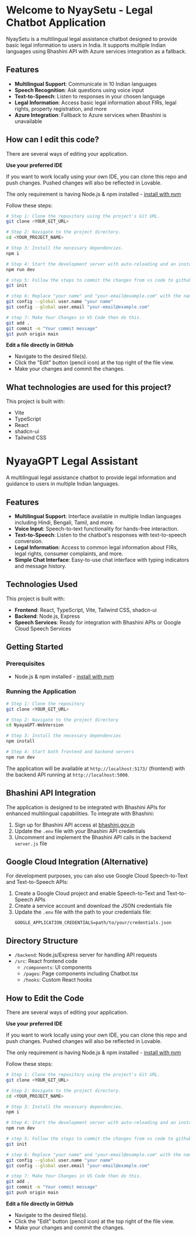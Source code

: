 # Welcome to NyaySetu - Legal Chatbot Application

NyaySetu is a multilingual legal assistance chatbot designed to provide basic legal information to users in India. It supports multiple Indian languages using Bhashini API with Azure services integration as a fallback.

## Features

- **Multilingual Support**: Communicate in 10 Indian languages
- **Speech Recognition**: Ask questions using voice input
- **Text-to-Speech**: Listen to responses in your chosen language
- **Legal Information**: Access basic legal information about FIRs, legal rights, property registration, and more
- **Azure Integration**: Fallback to Azure services when Bhashini is unavailable

## How can I edit this code?

There are several ways of editing your application.

**Use your preferred IDE**

If you want to work locally using your own IDE, you can clone this repo and push changes. Pushed changes will also be reflected in Lovable.

The only requirement is having Node.js & npm installed - [install with nvm](https://github.com/nvm-sh/nvm#installing-and-updating)

Follow these steps:

```sh
# Step 1: Clone the repository using the project's Git URL.
git clone <YOUR_GIT_URL>

# Step 2: Navigate to the project directory.
cd <YOUR_PROJECT_NAME>

# Step 3: Install the necessary dependencies.
npm i

# Step 4: Start the development server with auto-reloading and an instant preview.
npm run dev

# step 5: Follow the steps to commit the changes from vs code to github repo. follow this steps after cloning repo
git init

# step 6: Replace "your name" and "your-email@example.com" with the name and email you use for your GitHub account.
git config --global user.name "your name"
git config --global user.email "your-email@example.com"

# step 7: Make Your Changes in VS Code then do this.
git add .
git commit -m "Your commit message"
git push origin main
```

**Edit a file directly in GitHub**

- Navigate to the desired file(s).
- Click the "Edit" button (pencil icon) at the top right of the file view.
- Make your changes and commit the changes.

## What technologies are used for this project?

This project is built with:

- Vite
- TypeScript
- React
- shadcn-ui
- Tailwind CSS

# NyayaGPT Legal Assistant

A multilingual legal assistance chatbot to provide legal information and guidance to users in multiple Indian languages.

## Features

- **Multilingual Support**: Interface available in multiple Indian languages including Hindi, Bengali, Tamil, and more.
- **Voice Input**: Speech-to-text functionality for hands-free interaction.
- **Text-to-Speech**: Listen to the chatbot's responses with text-to-speech conversion.
- **Legal Information**: Access to common legal information about FIRs, legal rights, consumer complaints, and more.
- **Simple Chat Interface**: Easy-to-use chat interface with typing indicators and message history.

## Technologies Used

This project is built with:

- **Frontend**: React, TypeScript, Vite, Tailwind CSS, shadcn-ui
- **Backend**: Node.js, Express
- **Speech Services**: Ready for integration with Bhashini APIs or Google Cloud Speech Services

## Getting Started

### Prerequisites

- Node.js & npm installed - [install with nvm](https://github.com/nvm-sh/nvm#installing-and-updating)

### Running the Application

```sh
# Step 1: Clone the repository
git clone <YOUR_GIT_URL>

# Step 2: Navigate to the project directory
cd NyayaGPT-WebVersion

# Step 3: Install the necessary dependencies
npm install

# Step 4: Start both frontend and backend servers
npm run dev
```

The application will be available at `http://localhost:5173/` (frontend) with the backend API running at `http://localhost:5000`.

## Bhashini API Integration

The application is designed to be integrated with Bhashini APIs for enhanced multilingual capabilities. To integrate with Bhashini:

1. Sign up for Bhashini API access at [bhashini.gov.in](https://bhashini.gov.in)
2. Update the `.env` file with your Bhashini API credentials
3. Uncomment and implement the Bhashini API calls in the backend `server.js` file

## Google Cloud Integration (Alternative)

For development purposes, you can also use Google Cloud Speech-to-Text and Text-to-Speech APIs:

1. Create a Google Cloud project and enable Speech-to-Text and Text-to-Speech APIs
2. Create a service account and download the JSON credentials file
3. Update the `.env` file with the path to your credentials file:
   ```
   GOOGLE_APPLICATION_CREDENTIALS=path/to/your/credentials.json
   ```

## Directory Structure

- `/backend`: Node.js/Express server for handling API requests
- `/src`: React frontend code
  - `/components`: UI components
  - `/pages`: Page components including Chatbot.tsx
  - `/hooks`: Custom React hooks

## How to Edit the Code

There are several ways of editing your application.

**Use your preferred IDE**

If you want to work locally using your own IDE, you can clone this repo and push changes. Pushed changes will also be reflected in Lovable.

The only requirement is having Node.js & npm installed - [install with nvm](https://github.com/nvm-sh/nvm#installing-and-updating)

Follow these steps:

```sh
# Step 1: Clone the repository using the project's Git URL.
git clone <YOUR_GIT_URL>

# Step 2: Navigate to the project directory.
cd <YOUR_PROJECT_NAME>

# Step 3: Install the necessary dependencies.
npm i

# Step 4: Start the development server with auto-reloading and an instant preview.
npm run dev

# step 5: Follow the steps to commit the changes from vs code to github repo. follow this steps after cloning repo
git init

# step 6: Replace "your name" and "your-email@example.com" with the name and email you use for your GitHub account.
git config --global user.name "your name"
git config --global user.email "your-email@example.com"

# step 7: Make Your Changes in VS Code then do this.
git add .
git commit -m "Your commit message"
git push origin main
```

**Edit a file directly in GitHub**

- Navigate to the desired file(s).
- Click the "Edit" button (pencil icon) at the top right of the file view.
- Make your changes and commit the changes.
